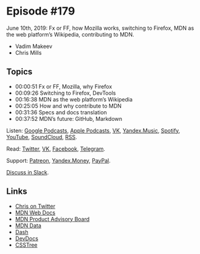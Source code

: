 # Episode #179

June 10th, 2019: Fx or FF, how Mozilla works, switching to Firefox, MDN as the web platform’s Wikipedia, contributing to MDN.

- Vadim Makeev
- Chris Mills

## Topics

- 00:00:51 Fx or FF, Mozilla, why Firefox
- 00:09:26 Switching to Firefox, DevTools
- 00:16:38 MDN as the web platform’s Wikipedia
- 00:25:05 How and why contribute to MDN
- 00:31:36 Specs and docs translation
- 00:37:52 MDN’s future: GitHub, Markdown

Listen: [Google Podcasts](https://podcasts.google.com/?feed=aHR0cHM6Ly93ZWItc3RhbmRhcmRzLnJ1L3BvZGNhc3QvZmVlZC8), [Apple Podcasts](https://podcasts.apple.com/podcast/id1080500016), [VK](https://vk.com/podcasts-32017543), [Yandex.Music](https://music.yandex.ru/album/6245956), [Spotify](https://open.spotify.com/show/3rzAcADjpBpXt73L0epTjV), [YouTube](https://www.youtube.com/playlist?list=PLMBnwIwFEFHcwuevhsNXkFTcadeX5R1Go), [SoundCloud](https://soundcloud.com/web-standards), [RSS](https://web-standards.ru/podcast/feed/).

Read: [Twitter](https://twitter.com/webstandards_ru), [VK](https://vk.com/webstandards_ru), [Facebook](https://www.facebook.com/webstandardsru), [Telegram](https://t.me/webstandards_ru).

Support: [Patreon](https://www.patreon.com/webstandards_ru), [Yandex.Money](https://money.yandex.ru/to/41001119329753), [PayPal](https://www.paypal.me/pepelsbey).

[Discuss in Slack](http://slack.web-standards.ru/).

## Links

- [Chris on Twitter](https://twitter.com/chrisdavidmills)
- [MDN Web Docs](https://developer.mozilla.org/)
- [MDN Product Advisory Board](https://developer.mozilla.org/en-US/docs/MDN/MDN_Product_Advisory_Board/Members)
- [MDN Data](https://github.com/mdn/data)
- [Dash](https://kapeli.com/dash)
- [DevDocs](https://devdocs.io/)
- [CSSTree](https://github.com/csstree/csstree)
